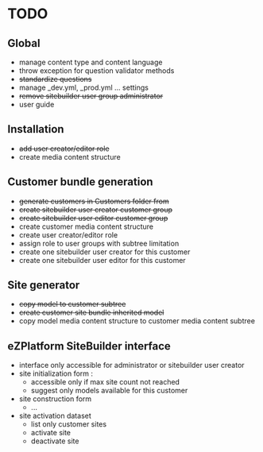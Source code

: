 # TODO

## Global

* manage content type and content language
* throw exception for question validator methods
* <s>standardize questions</s>
* manage _dev.yml, _prod.yml ... settings
* <s>remove sitebuilder user group administrator</s>
* user guide

## Installation

* <s>add user creator/editor role</s>
* create media content structure

## Customer bundle generation 

* <s>generate customers in Customers folder from</s>
* <s>create sitebuilder user creator customer group</s>
* <s>create sitebuilder user editor customer group</s>
* create customer media content structure
* create user creator/editor role
* assign role to user groups with subtree limitation
* create one sitebuilder user creator for this customer
* create one sitebuilder user editor for this customer

## Site generator

* <s>copy model to customer subtree</s>
* <s>create customer site bundle inherited model</s>
* copy model media content structure to customer media content subtree

## eZPlatform  SiteBuilder interface

* interface only accessible for administrator or sitebuilder user creator
* site initialization form :
  * accessible only if max site count not reached
  * suggest only models available for this customer
* site construction form
  * ...
* site activation dataset
  * list only customer sites
  * activate site
  * deactivate site


